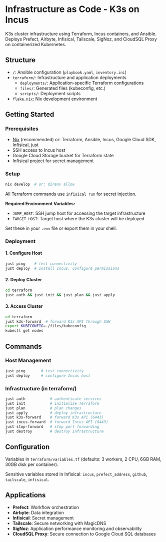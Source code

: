# Infrastructure as Code - K3s on Incus

K3s cluster infrastructure using Terraform, Incus containers, and Ansible. Deploys Prefect, Airbyte, Infisical, Tailscale, SigNoz, and CloudSQL Proxy on containerized Kubernetes.

## Structure

- `/`: Ansible configuration (`playbook.yaml`, `inventory.ini`)
- `terraform/`: Infrastructure and application deployments
  - `deployments/`: Application-specific Terraform configurations
  - `files/`: Generated files (kubeconfig, etc.)
  - `scripts/`: Deployment scripts
- `flake.nix`: Nix development environment

## Getting Started

### Prerequisites

- [Nix](https://nixos.org/download.html) (recommended) or: Terraform, Ansible, Incus, Google Cloud SDK, Infisical, just
- SSH access to Incus host
- Google Cloud Storage bucket for Terraform state
- Infisical project for secret management

### Setup

```sh
nix develop  # or: direnv allow
```

All Terraform commands use `infisical run` for secret injection.

**Required Environment Variables:**

- `JUMP_HOST`: SSH jump host for accessing the target infrastructure
- `TARGET_HOST`: Target host where the K3s cluster will be deployed

Set these in your `.env` file or export them in your shell.

### Deployment

#### 1. Configure Host

```sh
just ping    # test connectivity
just deploy  # install Incus, configure permissions
```

#### 2. Deploy Cluster

```sh
cd terraform
just auth && just init && just plan && just apply
```

#### 3. Access Cluster

```sh
cd terraform
just k3s-forward  # forward K3s API through SSH
export KUBECONFIG=./files/kubeconfig
kubectl get nodes
```

## Commands

### Host Management

```sh
just ping       # test connectivity
just deploy     # configure Incus host
```

### Infrastructure (in terraform/)

```sh
just auth           # authenticate services
just init           # initialize Terraform
just plan           # plan changes
just apply          # deploy infrastructure
just k3s-forward    # forward K3s API (6443)
just incus-forward  # forward Incus API (8443)
just stop-forward   # stop port forwarding
just destroy        # destroy infrastructure
```

## Configuration

Variables in `terraform/variables.tf` (defaults: 3 workers, 2 CPU, 6GB RAM, 30GB disk per container).

Sensitive variables stored in Infisical: `incus`, `prefect_address`, `github`, `tailscale`, `infisical`.

## Applications

- **Prefect**: Workflow orchestration
- **Airbyte**: Data integration
- **Infisical**: Secret management
- **Tailscale**: Secure networking with MagicDNS
- **SigNoz**: Application performance monitoring and observability
- **CloudSQL Proxy**: Secure connection to Google Cloud SQL databases
